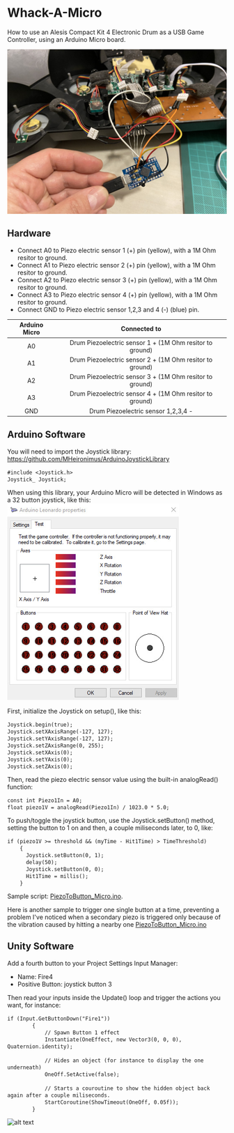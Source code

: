 # Whack-A-Micro
How to use an Alesis Compact Kit 4 Electronic Drum as a USB Game Controller, using an Arduino Micro board.

![alt text](https://raw.githubusercontent.com/cvasquez-github/Whack-A-Micro/main/IMG-3058.JPG)

## Hardware
- Connect A0 to Piezo electric sensor 1 (+) pin (yellow), with a 1M Ohm resitor to ground.
- Connect A1 to Piezo electric sensor 2 (+) pin (yellow), with a 1M Ohm resitor to ground.
- Connect A2 to Piezo electric sensor 3 (+) pin (yellow), with a 1M Ohm resitor to ground.
- Connect A3 to Piezo electric sensor 4 (+) pin (yellow), with a 1M Ohm resitor to ground.
- Connect GND to Piezo electric sensor 1,2,3 and 4 (-) (blue) pin.

| Arduino Micro   | Connected to                                              |
| :-------------: | :-------------:                                           |
| A0              | Drum Piezoelectric sensor 1 + (1M Ohm resitor to ground) |
| A1              | Drum Piezoelectric sensor 2 + (1M Ohm resitor to ground) |
| A2              | Drum Piezoelectric sensor 3 + (1M Ohm resitor to ground) |
| A3              | Drum Piezoelectric sensor 4 + (1M Ohm resitor to ground) |
| GND             | Drum Piezoelectric sensor 1,2,3,4 -                      |

## Arduino Software
You will need to import the Joystick library: https://github.com/MHeironimus/ArduinoJoystickLibrary
```
#include <Joystick.h>
Joystick_ Joystick;
```

When using this library, your Arduino Micro will be detected in Windows as a 32 button joystick, like this:
![alt text](https://raw.githubusercontent.com/cvasquez-github/Whack-A-Micro/main/Micro-Joystick.JPG)

First, initialize the Joystick on setup(), like this:
```
Joystick.begin(true);
Joystick.setXAxisRange(-127, 127);
Joystick.setYAxisRange(-127, 127);
Joystick.setZAxisRange(0, 255);
Joystick.setXAxis(0);
Joystick.setYAxis(0);
Joystick.setZAxis(0);
```

Then, read the piezo electric sensor value using the built-in analogRead() function:
```
const int Piezo1In = A0;
float piezo1V = analogRead(Piezo1In) / 1023.0 * 5.0;
```

To push/toggle the joystick button, use the Joystick.setButton() method, setting the button to 1 on and then, a couple miliseconds later, to 0, like: 
```
if (piezo1V >= threshold && (myTime - Hit1Time) > TimeThreshold) 
    {
      Joystick.setButton(0, 1);
      delay(50);
      Joystick.setButton(0, 0);
      Hit1Time = millis();
    }
```
Sample script: [PiezoToButton_Micro.ino](https://github.com/cvasquez-github/Whack-A-Micro/blob/main/PiezoToButton_Micro.ino).

Here is another sample to trigger one single button at a time, preventing a problem I've noticed when a secondary piezo is triggered only because of the vibration caused by hitting a nearby one [PiezoToButton_Micro.ino](https://github.com/cvasquez-github/Whack-A-Micro/blob/main/PiezoToButton_Micro.ino)

## Unity Software
Add a fourth button to your Project Settings Input Manager:
- Name: Fire4
- Positive Button: joystick button 3

Then read your inputs inside the Update() loop and trigger the actions you want, for instance:
```
if (Input.GetButtonDown("Fire1"))
        {
            // Spawn Button 1 effect
            Instantiate(OneEffect, new Vector3(0, 0, 0), Quaternion.identity);

            // Hides an object (for instance to display the one underneath)
            OneOff.SetActive(false);

            // Starts a couroutine to show the hidden object back again after a couple miliseconds.
            StartCoroutine(ShowTimeout(OneOff, 0.05f));
        }
```

![alt text](https://github.com/cvasquez-github/Whack-A-Micro/blob/main/unity_test.gif?raw=true)
